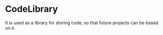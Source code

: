 # CodeLibrary
It is used as a library for storing code, so that future projects can be based on it. 
